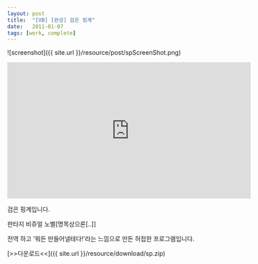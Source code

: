 ```yaml
---
layout: post
title:  "[VB] [완성] 검은 핑계"
date:   2011-01-07
tags: [work, complete]
---
```


![screenshot]({{ site.url }}/resource/post/spScreenShot.png)
<iframe width="560" height="315" src="https://www.youtube.com/embed/gxm4Zv6pyqg" frameborder="0" allowfullscreen></iframe>

검은 핑계입니다.

판타지 비쥬얼 노벨[명목상으론[..]]

전역 하고 '뭐든 만들어낼테다!'라는 느낌으로 만든 허접한 프로그램입니다.

[>>다운로드<<]({{ site.url }}/resource/download/sp.zip)